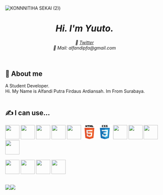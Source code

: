 # 
![KONNNITIHA SEKAI (2)](https://cardivo.vercel.app/api?name=Alfandi%20Putra&description=A%20%20Unknown%20Developer&image=https://avatars.githubusercontent.com/u/76986955?v=4=4?v=4&backgroundColor=%23dbe7f0&instagram=skkyvview&twitter=crashkeyboard&pattern=topography&colorPattern=%234d85b3&fontColor=%23172836&iconColor=%23172836&opacity=0.3))
<h1 align='center'><i>  Hi. I'm Yuuto.</i></h1>
<p align='center'>
<i>
  🐓 <a href="https://twitter.com/crashkeyboard">Twitter</a><br>
  📧 <a>Mail: alfandipfa@gmail.com</a>
  </i>
</p>
<br>

## 🤔 About me

A Student Developer. <br> 
Hi. My Name is Alfandi Putra Firdaus Ardiansah. Im From Surabaya.<br>
<br>

## ✍ I can use...
<p align='left'>
  <img src='https://upload.wikimedia.org/wikipedia/commons/5/5f/Windows_logo_-_2012.svg' width='45' height='45'/>
  <img src='https://upload.wikimedia.org/wikipedia/commons/thumb/9/9e/CentOS_Graphical_Symbol.svg/1200px-CentOS_Graphical_Symbol.svg.png' width='45' height='45'/>
  <img src='https://upload.wikimedia.org/wikipedia/commons/9/9e/UbuntuCoF.svg' width='45' height='45'/>
  <img src='https://upload.wikimedia.org/wikipedia/commons/a/a5/Archlinux-icon-crystal-64.svg' width='45' height='45'/>
  <img src='https://upload.wikimedia.org/wikipedia/commons/4/4b/Kali_Linux_2.0_wordmark.svg' width='45' height='45'/>
  <img src='https://raw.githubusercontent.com/devicons/devicon/master/icons/html5/html5-original-wordmark.svg' width='45' height='45'/>
  <img src='https://raw.githubusercontent.com/devicons/devicon/master/icons/css3/css3-original-wordmark.svg' width='45' height='45'/>
  <img src='https://upload.wikimedia.org/wikipedia/commons/c/c3/Python-logo-notext.svg' width='45' height='45'/>
  <img src='https://upload.wikimedia.org/wikipedia/commons/1/18/C_Programming_Language.svg' width='45' height='45'/>
  <img src='https://cdnlogo.com/logos/c/27/c.svg' width='45' height='45'/>
  <img src='http://cdn.onlinewebfonts.com/svg/img_431824.png' width='45' height='45'/>
</p>
<p align='left'>
  <img src='https://upload.wikimedia.org/wikipedia/commons/1/1d/PyCharm_Icon.svg' width='45' height='45'/>
  <img src='https://upload.wikimedia.org/wikipedia/commons/thumb/9/9c/IntelliJ_IDEA_Icon.svg/2048px-IntelliJ_IDEA_Icon.svg.png' width='45' height='45'/>
  <img src='https://upload.wikimedia.org/wikipedia/commons/9/9a/Visual_Studio_Code_1.35_icon.svg' width='45' height='45'/>
  <img src='https://upload.wikimedia.org/wikipedia/commons/5/59/Visual_Studio_Icon_2019.svg' width='45' height='45'/>
</p>
<br>

<a href="https://github.com/anuraghazra/github-readme-stats">
  <img align="left" src="https://github-readme-stats.vercel.app/api?username=yuutonuko&theme=dark&count_private=true" />
</a>
<a href="https://github.com/anuraghazra/github-readme-stats">
  <img align="left" src="https://github-readme-stats.vercel.app/api/top-langs/?username=yuutonuko&layout=compact&theme=dark&count_private=true" />
</a>
